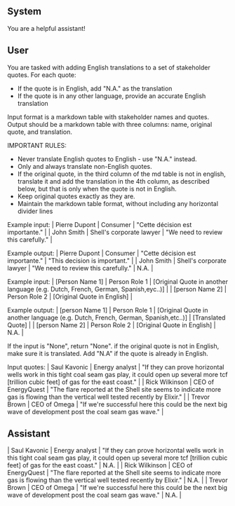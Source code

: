 ## System

You are a helpful assistant!

## User


You are tasked with adding English translations to a set of stakeholder quotes. For each quote:
- If the quote is in English, add "N.A." as the translation
- If the quote is in any other language, provide an accurate English translation

Input format is a markdown table with stakeholder names and quotes.
Output should be a markdown table with three columns: name, original quote, and translation.

IMPORTANT RULES:
- Never translate English quotes to English - use "N.A." instead.
- Only and always translate non-English quotes.
- If the original quote, in the third column of the md table is not in english, translate it and add the translation in the 4th column, as described below, but that is only when the quote is not in English.
- Keep original quotes exactly as they are.
- Maintain the markdown table format, without including any horizontal divider lines

Example input:
| Pierre Dupont | Consumer | "Cette décision est importante." |
| John Smith | Shell's corporate lawyer | "We need to review this carefully." |

Example output:
| Pierre Dupont | Consumer | "Cette décision est importante." | "This decision is important." |
| John Smith | Shell's corporate lawyer | "We need to review this carefully." | N.A. |

Example input:
| [Person Name 1] | Person Role 1 | [Original Quote in another language (e.g. Dutch, French, German, Spanish,eyc..)] |
| [person Name 2] | Person Role 2 | [Original Quote in English] |

Example output:
| [person Name 1] | Person Role 1 | [Original Quote in another language (e.g. Dutch, French, German, Spanish,etc..)] | [Translated Quote] |
| [person Name 2] | Person Role 2 | [Original Quote in English] | N.A. |

If the input is "None", return "None". if the original quote is not in English, make sure it is translated. Add "N.A" if the quote is already in English.

Input quotes:
| Saul Kavonic | Energy analyst | "If they can prove horizontal wells work in this tight coal seam gas play, it could open up several more tcf [trillion cubic feet] of gas for the east coast." |
| Rick Wilkinson | CEO of EnergyQuest | "The flare reported at the Shell site seems to indicate more gas is flowing than the vertical well tested recently by Elixir." |
| Trevor Brown | CEO of Omega | "If we're successful here this could be the next big wave of development post the coal seam gas wave." |
        

## Assistant

| Saul Kavonic | Energy analyst | "If they can prove horizontal wells work in this tight coal seam gas play, it could open up several more tcf [trillion cubic feet] of gas for the east coast." | N.A. |
| Rick Wilkinson | CEO of EnergyQuest | "The flare reported at the Shell site seems to indicate more gas is flowing than the vertical well tested recently by Elixir." | N.A. |
| Trevor Brown | CEO of Omega | "If we're successful here this could be the next big wave of development post the coal seam gas wave." | N.A. |

